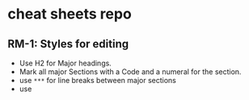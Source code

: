 # cheat sheets repo

## RM-1: Styles for editing

- Use H2 for Major headings.
- Mark all major Sections with a Code and a numeral for the section.
- use `***` for line breaks between major sections
- use __<title>__ for subheadings to prevent Section increases in Dash.
- for hints, have `***` above and below and put "hint" in bold italics.
